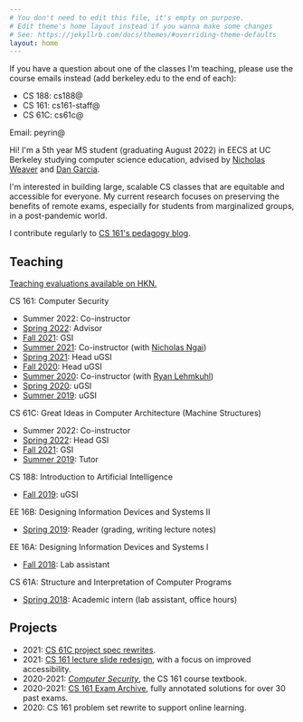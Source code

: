 ```yaml
---
# You don't need to edit this file, it's empty on purpose.
# Edit theme's home layout instead if you wanna make some changes
# See: https://jekyllrb.com/docs/themes/#overriding-theme-defaults
layout: home
---
```


If you have a question about one of the classes I'm teaching, please use the course emails instead (add berkeley.edu to the end of each):
- CS 188: cs188@
- CS 161: cs161-staff@
- CS 61C: cs61c@

Email: peyrin@

Hi! I'm a 5th year MS student (graduating August 2022) in EECS at UC Berkeley studying computer science education, advised by [Nicholas Weaver](http://www1.icsi.berkeley.edu/~nweaver/) and [Dan Garcia](https://people.eecs.berkeley.edu/~ddgarcia/).

I'm interested in building large, scalable CS classes that are equitable and accessible for everyone. My current research focuses on preserving the benefits of remote exams, especially for students from marginalized groups, in a post-pandemic world.

I contribute regularly to [CS 161's pedagogy blog](https://pedagogy.cs161.org/).

## Teaching

[Teaching evaluations available on HKN.](https://hkn.eecs.berkeley.edu/coursesurveys/instructor/Kao,Peyrin)

CS 161: Computer Security

* Summer 2022: Co-instructor
* [Spring 2022](https://sp22.cs161.org): Advisor
* [Fall 2021](https://fa21.cs161.org/): GSI
* [Summer 2021](https://su21.cs161.org/): Co-instructor (with [Nicholas Ngai](https://ngai.me/))
* [Spring 2021](https://sp21.cs161.org/): Head uGSI
* [Fall 2020](https://fa20.cs161.org/): Head uGSI
* [Summer 2020](https://su20.cs161.org/): Co-instructor (with [Ryan Lehmkuhl](https://ryanleh.me/))
* [Spring 2020](https://sp20.cs161.org/): uGSI
* [Summer 2019](https://inst.eecs.berkeley.edu//~cs161/su19): uGSI

CS 61C: Great Ideas in Computer Architecture (Machine Structures)

* Summer 2022: Co-instructor
* [Spring 2022](https://cs61c.org/sp22/): Head GSI
* [Fall 2021](https://cs61c.org/fa21/): GSI
* [Summer 2019](https://cs61c.org/su19/): Tutor

CS 188: Introduction to Artificial Intelligence

* [Fall 2019](https://inst.eecs.berkeley.edu/~cs188/fa19/): uGSI

EE 16B: Designing Information Devices and Systems II

* [Spring 2019](https://inst.eecs.berkeley.edu/~ee16b/sp19/): Reader (grading, writing lecture notes)

EE 16A: Designing Information Devices and Systems I

* [Fall 2018](https://inst.eecs.berkeley.edu/~ee16a/fa18/): Lab assistant

CS 61A: Structure and Interpretation of Computer Programs

* [Spring 2018](https://inst.eecs.berkeley.edu/~cs61a/sp18/): Academic intern (lab assistant, office hours)


## Projects

* 2021: [CS 61C project spec rewrites](https://fa21.cs161.org/).
* 2021: [CS 161 lecture slide redesign](https://su21.cs161.org/), with a focus on improved accessibility.
* 2020-2021: [*Computer Security*](https://textbook.cs161.org/), the CS 161 course textbook.
* 2020-2021: [CS 161 Exam Archive](https://cs161.org/resources.html#past-exams), fully annotated solutions for over 30 past exams.
* 2020: CS 161 problem set rewrite to support online learning.
